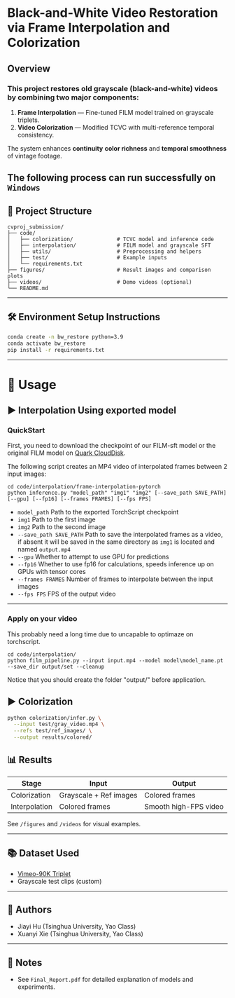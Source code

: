 # Black-and-White Video Restoration via Frame Interpolation and Colorization 

##  Overview

### This project restores old grayscale (black-and-white) videos by combining two major components:

1.  **Frame Interpolation** — Fine-tuned FILM model trained on grayscale triplets.
2.  **Video Colorization** — Modified TCVC with multi-reference temporal consistency.

The system enhances **continuity** **color richness** and **temporal smoothness** of vintage footage.

The following process can run successfully on ``Windows``
---

## 📁 Project Structure

```text
cvproj_submission/
├── code/
│   ├── colorization/              # TCVC model and inference code
│   ├── interpolation/             # FILM model and grayscale SFT
│   ├── utils/                     # Preprocessing and helpers
│   ├── test/                      # Example inputs
│   └── requirements.txt
├── figures/                       # Result images and comparison plots
├── videos/                        # Demo videos (optional)
└── README.md
```

---

## 🛠️ Environment Setup Instructions

```bash
conda create -n bw_restore python=3.9
conda activate bw_restore
pip install -r requirements.txt
```

---

# 🔧 Usage

## ▶ Interpolation Using exported model
### QuickStart
First, you need to download the checkpoint of our FILM-sft model or the original FILM model on [Quark CloudDisk](https://drive.google.com/drive/folders/1XwXQZw_q5_Z-5_Yyz7yjw_jXQ5Q_YxQ5?usp=sharing).

The following script creates an MP4 video of interpolated frames between 2 input images:
```
cd code/interpolation/frame-interpolation-pytorch
python inference.py "model_path" "img1" "img2" [--save_path SAVE_PATH] [--gpu] [--fp16] [--frames FRAMES] [--fps FPS]
```
* ```model_path``` Path to the exported TorchScript checkpoint
* ```img1``` Path to the first image
* ```img2``` Path to the second image
* ```--save_path SAVE_PATH``` Path to save the interpolated frames as a video, if absent it will be saved in the same directory as ```img1``` is located and named ```output.mp4```
* ```--gpu``` Whether to attempt to use GPU for predictions
* ```--fp16``` Whether to use fp16 for calculations, speeds inference up on GPUs with tensor cores
* ```--frames FRAMES``` Number of frames to interpolate between the input images
* ```--fps FPS``` FPS of the output video
---

### Apply on your video
This probably need a long time due to uncapable to optimaze on torchscript.
```
cd code/interpolation/
python film_pipeline.py --input input.mp4 --model model\model_name.pt --save_dir output/set --cleanup
```
Notice that you should create the folder "output/" before application.

## ▶ Colorization

```bash
python colorization/infer.py \
  --input test/gray_video.mp4 \
  --refs test/ref_images/ \
  --output results/colored/
```




## 📊 Results

| Stage          | Input                     | Output                       |
|----------------|----------------------------|-------------------------------|
| Colorization   | Grayscale + Ref images     | Colored frames                |
| Interpolation  | Colored frames             | Smooth high-FPS video         |

See `/figures` and `/videos` for visual examples.

---

## 📚 Dataset Used

- [Vimeo-90K Triplet](http://toflow.csail.mit.edu/)
- Grayscale test clips (custom)

---

## 👥 Authors

- Jiayi Hu (Tsinghua University, Yao Class)
- Xuanyi Xie (Tsinghua University, Yao Class)

---

## 📌 Notes

- See `Final_Report.pdf` for detailed explanation of models and experiments.
